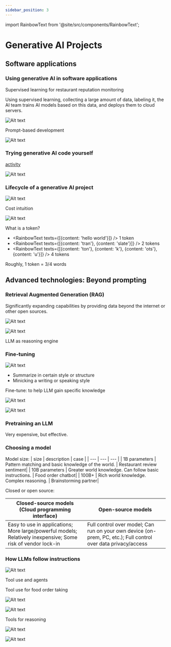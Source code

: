 ```yaml
---
sidebar_position: 3
---
```


import RainbowText from '@site/src/components/RainbowText';

# Generative AI Projects

## Software applications

### Using generative AI in software applications

Supervised learning for restaurant reputation monitoring

Using supervised learning, collecting a large amount of data, labeling it, the AI team trains AI models based on this data, and deploys them to cloud servers.

![Alt text](img/Generative-AI-Projects-image.png)

Prompt-based development

![Alt text](img/Generative-AI-Projects-image-1.png)

### Trying generative AI code yourself

[activity](https://learn.deeplearning.ai/genai4e/lesson/1/activity1)

![Alt text](img/Generative-AI-Projects-image-2.png)

### Lifecycle of a generative AI project

![Alt text](img/Generative-AI-Projects-image-3.png)

Cost intuition

![Alt text](img/Generative-AI-Projects-image-4.png)

What is a token?

- <RainbowText texts={[{content: 'hello world'}]} /> 1 token
- <RainbowText texts={[{content: 'tran'}, {content: 'slate'}]} /> 2 tokens
- <RainbowText texts={[{content: 'ton'}, {content: 'k'}, {content: 'ots'}, {content: 'u'}]} /> 4 tokens

Roughly, 1 token = 3/4 words

## Advanced technologies: Beyond prompting

### Retrieval Augmented Generation (RAG)

Significantly expanding capabilities by providing data beyond the internet or other open sources.

![Alt text](img/Generative-AI-Projects-image-5.png)

![Alt text](img/Generative-AI-Projects-image-6.png)

LLM as reasoning engine

### Fine-tuning

![Alt text](img/Generative-AI-Projects-image-7.png)

- Summarize in certain style or structure
- Minicking a writing or speaking style

Fine-tune: to help LLM gain specific knowledge

![Alt text](img/Generative-AI-Projects-image-8.png)

![Alt text](img/Generative-AI-Projects-image-9.png)

### Pretraining an LLM

Very expensive, but effective.

### Choosing a model

Model size:
| size | description | case |
| --- | --- | --- |
| 1B parameters | Pattern matching and basic knowledge of the world. | Restaurant review sentiment|
| 10B parameters | Greater world knowledge. Can follow basic instructions. | Food order chatbot|
| 100B+ | Rich world knowledge. Complex reasoning. | Brainstorming partner|

Closed or open source:

| Closed-source models (Cloud programming interface)                                                           | Open-source models                                                                                             |
| ------------------------------------------------------------------------------------------------------------ | -------------------------------------------------------------------------------------------------------------- |
| Easy to use in applications; More large/powerful models; Relatively inexpensive; Some risk of vendor lock-in | Full control over model; Can run on your own device (on-prem, PC, etc.); Full control over data privacy/access |

### How LLMs follow instructions

![Alt text](img/Generative-AI-Projects-image-10.png)

Tool use and agents

Tool use for food order taking

![Alt text](img/Generative-AI-Projects-image-11.png)

![Alt text](img/Generative-AI-Projects-image-12.png)

Tools for reasoning

![Alt text](img/Generative-AI-Projects-image-13.png)

![Alt text](img/Generative-AI-Projects-image-14.png)
